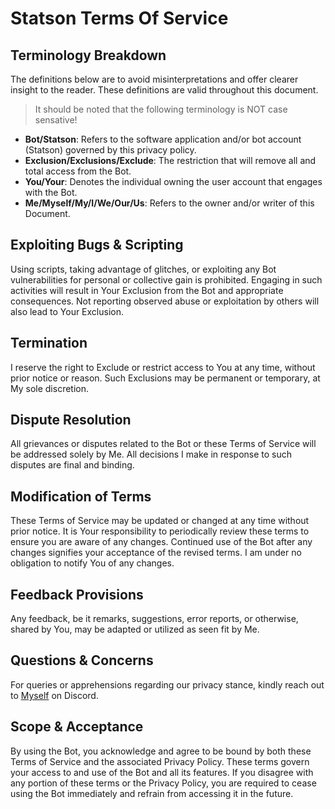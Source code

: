# Statson Terms Of Service
## Terminology Breakdown
The definitions below are to avoid misinterpretations and offer clearer insight to the reader. These definitions are valid throughout this document.
> It should be noted that the following terminology is NOT case sensative!

- **Bot/Statson**: Refers to the software application and/or bot account (Statson) governed by this privacy policy.
- **Exclusion/Exclusions/Exclude**: The restriction that will remove all and total access from the Bot.
- **You/Your**: Denotes the individual owning the user account that engages with the Bot.
- **Me/Myself/My/I/We/Our/Us**: Refers to the owner and/or writer of this Document.

## Exploiting Bugs & Scripting
Using scripts, taking advantage of glitches, or exploiting any Bot vulnerabilities for personal or collective gain is prohibited. Engaging in such activities will result in Your Exclusion from the Bot and appropriate consequences. Not reporting observed abuse or exploitation by others will also lead to Your Exclusion.

## Termination
I reserve the right to Exclude or restrict access to You at any time, without prior notice or reason. Such Exclusions may be permanent or temporary, at My sole discretion.

## Dispute Resolution
All grievances or disputes related to the Bot or these Terms of Service will be addressed solely by Me. All decisions I make in response to such disputes are final and binding.

## Modification of Terms
These Terms of Service may be updated or changed at any time without prior notice. It is Your responsibility to periodically review these terms to ensure you are aware of any changes. Continued use of the Bot after any changes signifies your acceptance of the revised terms. I am under no obligation to notify You of any changes.

## Feedback Provisions
Any feedback, be it remarks, suggestions, error reports, or otherwise, shared by You, may be adapted or utilized as seen fit by Me.

## Questions & Concerns
For queries or apprehensions regarding our privacy stance, kindly reach out to [Myself](https://discordapp.com/users/671610612475756576) on Discord.

## Scope & Acceptance
By using the Bot, you acknowledge and agree to be bound by both these Terms of Service and the associated Privacy Policy. These terms govern your access to and use of the Bot and all its features. If you disagree with any portion of these terms or the Privacy Policy, you are required to cease using the Bot immediately and refrain from accessing it in the future.
